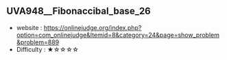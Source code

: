## UVA948__Fibonaccibal_base_26
+ website : https://onlinejudge.org/index.php?option=com_onlinejudge&Itemid=8&category=24&page=show_problem&problem=889
+ Difficulty : ★☆☆☆☆
